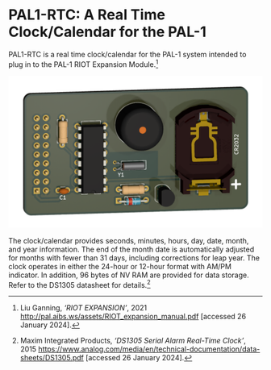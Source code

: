 # PAL1-RTC: A Real Time Clock/Calendar for the PAL-1

PAL1-RTC is a real time clock/calendar for the PAL-1 system intended to plug in to the PAL-1 RIOT Expansion Module.[^1]

![PAL-1 RTC gadget render](https://github.com/dimitrit/pal1gadgets/blob/main/rtc/docs/figures/rtc-front.png?raw=true)

The clock/calendar provides seconds, minutes, hours, day, date, month, and year information. The end of the month date is automatically adjusted for months with fewer than 31 days, including corrections for leap year. The clock operates in either the 24-hour or 12-hour format with AM/PM indicator. In addition, 96 bytes of NV RAM are provided for data storage. Refer to the DS1305 datasheet for details.[^2]

[^1]: Liu Ganning, _‘RIOT EXPANSION’_, 2021 <http://pal.aibs.ws/assets/RIOT_expansion_manual.pdf> [accessed 26 January 2024].
[^2]: Maxim Integrated Products, _‘DS1305
Serial Alarm Real-Time Clock’_, 2015 <https://www.analog.com/media/en/technical-documentation/data-sheets/DS1305.pdf> [accessed 26 January 2024].
